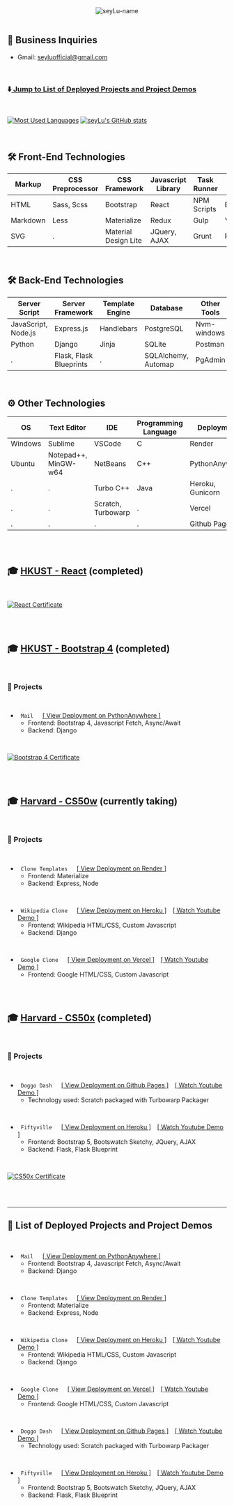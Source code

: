 <div align="center">
    <img src="svg/seyLu-name.svg" alt="seyLu-name">
</div>

<br>

## 📧 Business Inquiries
- Gmail: seyluofficial@gmail.com

<br>

### ⬇️[ Jump to List of Deployed Projects and Project Demos ](#projects)

<br>

[![Most Used Languages](https://github-readme-stats-seylu.vercel.app/api/top-langs/?username=seylu&hide=hack,html,css&langs_count=6&exclude_repo=github-readme-stats,seylu.github.io&layout=compact&theme=omni)](https://github.com/seylu)
[![seyLu's GitHub stats](https://github-readme-stats-seylu.vercel.app/api?username=seylu&count_private=true&hide=issues,prs,stars&show_icons=true&theme=omni)](https://github.com/seylu)

<br>

## 🛠 Front-End Technologies
|Markup   |CSS Preprocessor |CSS Framework        |Javascript Library |Task Runner |Other Tools |
|---------|-----------------|---------------------|-------------------|------------|------------|
|HTML     |Sass, Scss       |Bootstrap            |React              |NPM Scripts |Emmet       |
|Markdown |Less             |Materialize          |Redux              |Gulp        |Yarn, NPM   |
|SVG      |.                |Material Design Lite |JQuery, AJAX       |Grunt       |Reactstrap  |

<br>

## 🛠 Back-End Technologies
|Server Script       |Server Framework        |Template Engine |Database            |Other Tools            |
|--------------------|------------------------|----------------|--------------------|-----------------------|
|JavaScript, Node.js |Express.js              |Handlebars      |PostgreSQL          |Nvm-windows            |
|Python              |Django                  |Jinja           |SQLite              |Postman                |
|.                   |Flask, Flask Blueprints |.               |SQLAlchemy, Automap |PgAdmin                |

<br>

## ⚙️ Other Technologies
|OS      |Text Editor          |IDE                   |Programming Language |Deployment       |General Tools |
|--------|---------------------|----------------------|---------------------|-----------------|--------------|
|Windows |Sublime              |VSCode                |C                    |Render           |Git           |
|Ubuntu  |Notepad++, MinGW-w64 |NetBeans              |C++                  |PythonAnywhere   |Gimp          |
|.       |.                    |Turbo C++             |Java                 |Heroku, Gunicorn |.             |
|.       |.                    |Scratch, Turbowarp    |.                    |Vercel           |.             |
|.       |.                    |.                     |.                    |Github Pages     |.             |

<br><br>

## 🎓 [HKUST - React](https://www.coursera.org/learn/front-end-react/) (completed)

<br>

[![React Certificate](./certificates/React%20Certificate.svg)](https://www.coursera.org/account/accomplishments/verify/5PEGWWFC6A29)

<br><br>

## 🎓 [HKUST - Bootstrap 4](https://www.coursera.org/learn/bootstrap-4/) (completed)

<br>

### 🚀 Projects

<br>

- <code> Mail </code>&emsp;[[ View Deployment on PythonAnywhere ]](https://seylu.pythonanywhere.com/login/admin)
    - Frontend: Bootstrap 4, Javascript Fetch, Async/Await
    - Backend: Django

<br>

[![Bootstrap 4 Certificate](./certificates/Bootstrap4%20Certificate.svg)](https://www.coursera.org/account/accomplishments/verify/MLS52X3RV24C)

<br><br>

## 🎓 [Harvard - CS50w](https://cs50.harvard.edu/web/2020/) (currently taking)

<br>

### 🚀 Projects

<br>

- <code> Clone Templates </code>&emsp;[[ View Deployment on Render ]](https://clone-templates.onrender.com/)
    - Frontend: Materialize
    - Backend: Express, Node

<br>

- <code> Wikipedia Clone </code>&emsp;[[ View Deployment on Heroku ]](https://wikipedia-clone-seylu.herokuapp.com/)&emsp;[[ Watch Youtube Demo ]](https://youtu.be/KSov2QSPx4s)
    - Frontend: Wikipedia HTML/CSS, Custom Javascript
    - Backend: Django

<br>

- <code> Google Clone </code>&emsp;[[ View Deployment on Vercel ]](https://google-clone-seylu.vercel.app/)&emsp;[[ Watch Youtube Demo ]](https://youtu.be/FYXgJcMr4YQ)
    - Frontend: Google HTML/CSS, Custom Javascript

<br><br>

## 🎓 [Harvard - CS50x](https://cs50.harvard.edu/x/2022/) (completed)

<br>

### 🚀 Projects

<br>

- <code> Doggo Dash </code>&emsp;[[ View Deployment on Github Pages ]](https://seylu.github.io/doggo-dash/)&emsp;[[ Watch Youtube Demo ]](https://youtu.be/kXCYEwcMD8I)
    - Technology used: Scratch packaged with Turbowarp Packager

<br>

- <code> Fiftyville </code>&emsp;[[ View Deployment on Heroku ]](https://fiftyville.herokuapp.com/)&emsp;[[ Watch Youtube Demo ]](https://youtu.be/l2aBCjvdwhM)
    - Frontend: Bootstrap 5, Bootswatch Sketchy, JQuery, AJAX
    - Backend: Flask, Flask Blueprint

<br>

[![CS50x Certificate](./certificates/CS50x%20Certificate.svg)](https://certificates.cs50.io/f18555fa-40f9-42fd-9fe2-11a878c3cbf7.pdf?size=letter)

<br><br>

<a id="projects"></a>
<hr>

## 🚀 List of Deployed Projects and Project Demos

<br>

- <code> Mail </code>&emsp;[[ View Deployment on PythonAnywhere ]](https://seylu.pythonanywhere.com/login/admin)
    - Frontend: Bootstrap 4, Javascript Fetch, Async/Await
    - Backend: Django

<br>

- <code> Clone Templates </code>&emsp;[[ View Deployment on Render ]](https://clone-templates.onrender.com/)
    - Frontend: Materialize
    - Backend: Express, Node

<br>

- <code> Wikipedia Clone </code>&emsp;[[ View Deployment on Heroku ]](https://wikipedia-clone-seylu.herokuapp.com/)&emsp;[[ Watch Youtube Demo ]](https://youtu.be/KSov2QSPx4s)
    - Frontend: Wikipedia HTML/CSS, Custom Javascript
    - Backend: Django

<br>

- <code> Google Clone </code>&emsp;[[ View Deployment on Vercel ]](https://google-clone-seylu.vercel.app/)&emsp;[[ Watch Youtube Demo ]](https://youtu.be/FYXgJcMr4YQ)
    - Frontend: Google HTML/CSS, Custom Javascript

<br>

- <code> Doggo Dash </code>&emsp;[[ View Deployment on Github Pages ]](https://seylu.github.io/doggo-dash/)&emsp;[[ Watch Youtube Demo ]](https://youtu.be/kXCYEwcMD8I)
    - Technology used: Scratch packaged with Turbowarp Packager

<br>

- <code> Fiftyville </code>&emsp;[[ View Deployment on Heroku ]](https://fiftyville.herokuapp.com/)&emsp;[[ Watch Youtube Demo ]](https://youtu.be/l2aBCjvdwhM)
    - Frontend: Bootstrap 5, Bootswatch Sketchy, JQuery, AJAX
    - Backend: Flask, Flask Blueprint

<br>
